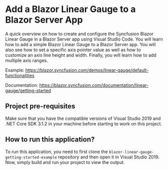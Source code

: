 # Add a Blazor Linear Gauge to a Blazor Server App

A quick overview on how to create and configure the Syncfusion Blazor Linear Gauge in a Blazor Server app using Visual Studio Code. You will learn how to add a simple Blazor Linear Gauge to a Blazor Server app. You will also see how to set a specific axis pointer value as well as how to customize an axis line height and width. Finally, you will learn how to add multiple axis ranges. 

Example: https://blazor.syncfusion.com/demos/linear-gauge/default-functionalities

Documentation: https://blazor.syncfusion.com/documentation/linear-gauge/getting-started

## Project pre-requisites
Make sure that you have the compatible versions of Visual Studio 2019 and .NET Core SDK 3.1.2 in your machine before starting to work on this project.

## How to run this application?
To run this application, you need to first clone the `blazor-linear-gauge-getting-started-example` repository and then open it in Visual Studio 2019. Now, simply build and run your project to view the output.


